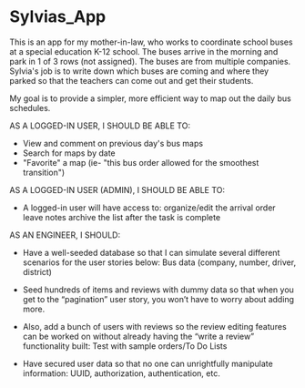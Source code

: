 # Sylvias_App

This is an app for my mother-in-law, who works to coordinate school buses at a special education K-12 school. The buses arrive in the morning and park in 1 of 3 rows (not assigned). The buses are from multiple companies. Sylvia's job is to write down which buses are coming and where they parked so that the teachers can come out and get their students.

My goal is to provide a simpler, more efficient way to map out the daily bus schedules.

AS A LOGGED-IN USER, I SHOULD BE ABLE TO:

- View and comment on previous day's bus maps
- Search for maps by date
- "Favorite" a map (ie- "this bus order allowed for the smoothest transition")

AS A LOGGED-IN USER (ADMIN), I SHOULD BE ABLE TO:

- A logged-in user will have access to:
  organize/edit the arrival order
  leave notes 
  archive the list after the task is complete

AS AN ENGINEER, I SHOULD:

- Have a well-seeded database so that I can simulate several different scenarios for the user stories below: Bus data (company, number, driver, district)

- Seed hundreds of items and reviews with dummy data so that when you get to the “pagination” user story, you won’t have to worry about adding more.

- Also, add a bunch of users with reviews so the review editing features can be worked on without already having the “write a review” functionality built: Test with sample orders/To Do Lists

- Have secured user data so that no one can unrightfully manipulate information: UUID, authorization, authentication, etc.
